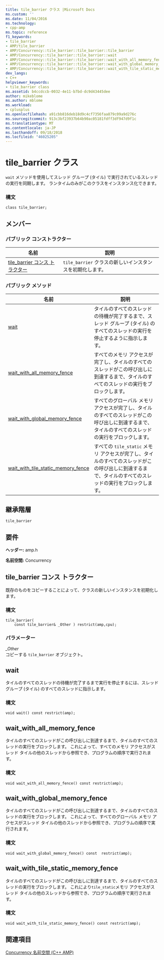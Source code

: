 ```yaml
---
title: tile_barrier クラス |Microsoft Docs
ms.custom: ''
ms.date: 11/04/2016
ms.technology:
- cpp-amp
ms.topic: reference
f1_keywords:
- tile_barrier
- AMP/tile_barrier
- AMP/Concurrency::tile_barrier::tile_barrier::tile_barrier
- AMP/Concurrency::tile_barrier::tile_barrier::wait
- AMP/Concurrency::tile_barrier::tile_barrier::wait_with_all_memory_fence
- AMP/Concurrency::tile_barrier::tile_barrier::wait_with_global_memory_fence
- AMP/Concurrency::tile_barrier::tile_barrier::wait_with_tile_static_memory_fence
dev_langs:
- C++
helpviewer_keywords:
- tile_barrier class
ms.assetid: b4ccdccb-0032-4e11-b7bd-dc9d43445dee
author: mikeblome
ms.author: mblome
ms.workload:
- cplusplus
ms.openlocfilehash: a91cbb816deb18d9c4cf7356faa879c09a9d276c
ms.sourcegitcommit: 913c3bf23937b64b90ac05181fdff3df947d9f1c
ms.translationtype: MT
ms.contentlocale: ja-JP
ms.lasthandoff: 09/18/2018
ms.locfileid: "46025205"
---
```

# <a name="tilebarrier-class"></a>tile_barrier クラス
`wait` メソッドを使用してスレッド グループ (タイル) で実行されているスレッドの実行を同期します。 ランタイムのみがこのクラスをインスタンス化できます。  
  
### <a name="syntax"></a>構文 
  
```  
class tile_barrier;  
```  
  
## <a name="members"></a>メンバー  
  
### <a name="public-constructors"></a>パブリック コンストラクター  
  
|名前|説明|  
|----------|-----------------|  
|[tile_barrier コンス トラクター](#ctor)|`tile_barrier` クラスの新しいインスタンスを初期化します。|  
  
### <a name="public-methods"></a>パブリック メソッド  
  
|名前|説明|  
|----------|-----------------|  
|[wait](#wait)|タイルのすべてのスレッドの待機が完了するまで、スレッド グループ (タイル) のすべてのスレッドの実行を停止するように指示します。|  
|[wait_with_all_memory_fence](#wait_with_all_memory_fence)|すべてのメモリ アクセスが完了し、タイルのすべてのスレッドがこの呼び出しに到達するまで、タイルのすべてのスレッドの実行をブロックします。|  
|[wait_with_global_memory_fence](#wait_with_global_memory_fence)|すべてのグローバル メモリ アクセスが完了し、タイルのすべてのスレッドがこの呼び出しに到達するまで、タイルのすべてのスレッドの実行をブロックします。|  
|[wait_with_tile_static_memory_fence](#wait_with_tile_static_memory_fence)|すべての `tile_static` メモリ アクセスが完了し、タイルのすべてのスレッドがこの呼び出しに到達するまで、タイルのすべてのスレッドの実行をブロックします。|  
  
## <a name="inheritance-hierarchy"></a>継承階層  
 `tile_barrier`  
  
## <a name="requirements"></a>要件  
 **ヘッダー:** amp.h  
  
 **名前空間:** Concurrency  

## <a name="tile_barrier__ctor"></a>  tile_barrier コンス トラクター  
 既存のものをコピーすることによって、クラスの新しいインスタンスを初期化します。  
  
### <a name="syntax"></a>構文 
  
```  
tile_barrier(  
    const tile_barrier& _Other ) restrict(amp,cpu);  
```  
  
### <a name="parameters"></a>パラメーター  
*_Other*<br/>
コピーする `tile_barrier` オブジェクト。  

## <a name="wait"></a>  wait 
タイルのすべてのスレッドの待機が完了するまで実行を停止するには、スレッド グループ (タイル) のすべてのスレッドに指示します。  
  
### <a name="syntax"></a>構文 
  
```  
void wait() const restrict(amp);  
```    

## <a name="wait_with_all_memory_fence"></a>  wait_with_all_memory_fence   
タイルのすべてのスレッドがこの呼び出しに到達するまで、タイルのすべてのスレッドの実行をブロックします。 これによって、すべてのメモリ アクセスがスレッド タイルの他のスレッドから参照でき、プログラムの順序で実行されます。  
  
### <a name="syntax"></a>構文 
  
```  
void wait_with_all_memory_fence() const restrict(amp);  
```  
  

## <a name="wait_with_global_memory_fence"></a>  wait_with_global_memory_fence   
タイルのすべてのスレッドがこの呼び出しに到達するまで、タイルのすべてのスレッドの実行をブロックします。 これによって、すべてのグローバル メモリ アクセスがスレッド タイルの他のスレッドから参照でき、プログラムの順序で実行されます。  
  
### <a name="syntax"></a>構文 
  
```  
void wait_with_global_memory_fence() const  restrict(amp);  
```

## <a name="wait_with_tile_static_memory_fence"></a>  wait_with_tile_static_memory_fence   
タイルのすべてのスレッドがこの呼び出しに到達するまで、タイルのすべてのスレッドの実行をブロックします。 これにより`tile_static`メモリ アクセスがスレッド タイルの他のスレッドから参照でき、プログラムの順序で実行されます。  
  
### <a name="syntax"></a>構文 
  
```  
void wait_with_tile_static_memory_fence() const restrict(amp);  
```  
  
## <a name="see-also"></a>関連項目  
 [Concurrency 名前空間 (C++ AMP)](concurrency-namespace-cpp-amp.md)

